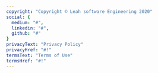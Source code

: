 ```yaml
---
copyright: "Copyright © Leah software Engineering 2020"
social: {
  medium: "#",
  linkedin: "#",
  github: "#"
}
privacyText: "Privacy Policy"
privacyHref: "#!"
termsText: "Terms of Use"
termsHref: "#!"
---
```



